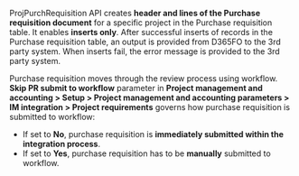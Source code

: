

ProjPurchRequisition API creates **header and lines of the Purchase requisition document** for a specific project in the Purchase requisition table. It enables **inserts only**. After successful inserts of records in the Purchase requisition table, an output is provided from D365FO to the 3rd party system. When inserts fail, the error message is provided to the 3rd party system.

Purchase requisition moves through the review process using workflow. **Skip PR submit to workflow** parameter in **Project management and accounting > Setup > Project management and accounting parameters > IM integration > Project requirements** governs how purchase requisition is submitted to workflow:
- If set to **No**, purchase requisition is **immediately submitted within the integration process**.
- If set to **Yes**, purchase requisition has to be **manually** submitted to workflow.

